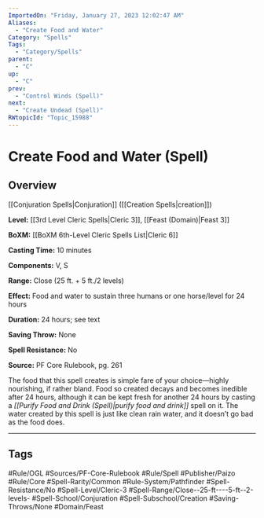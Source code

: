 ```yaml
---
ImportedOn: "Friday, January 27, 2023 12:02:47 AM"
Aliases:
  - "Create Food and Water"
Category: "Spells"
Tags:
  - "Category/Spells"
parent:
  - "C"
up:
  - "C"
prev:
  - "Control Winds (Spell)"
next:
  - "Create Undead (Spell)"
RWtopicId: "Topic_15988"
---
```

# Create Food and Water (Spell)
## Overview
[[Conjuration Spells|Conjuration]] ([[Creation Spells|creation]])

**Level:** [[3rd Level Cleric Spells|Cleric 3]], [[Feast (Domain)|Feast 3]]

**BoXM:** [[BoXM 6th-Level Cleric Spells List|Cleric 6]]

**Casting Time:** 10 minutes

**Components:** V, S

**Range:** Close (25 ft. + 5 ft./2 levels)

**Effect:** Food and water to sustain three humans or one horse/level for 24 hours

**Duration:** 24 hours; see text

**Saving Throw:** None

**Spell Resistance:** No

**Source:** PF Core Rulebook, pg. 261

The food that this spell creates is simple fare of your choice—highly nourishing, if rather bland. Food so created decays and becomes inedible after 24 hours, although it can be kept fresh for another 24 hours by casting a *[[Purify Food and Drink (Spell)|purify food and drink]]* spell on it. The water created by this spell is just like clean rain water, and it doesn’t go bad as the food does.


---
## Tags
#Rule/OGL #Sources/PF-Core-Rulebook #Rule/Spell #Publisher/Paizo #Rule/Core #Spell-Rarity/Common #Rule-System/Pathfinder #Spell-Resistance/No #Spell-Level/Cleric-3 #Spell-Range/Close--25-ft----5-ft--2-levels- #Spell-School/Conjuration #Spell-Subschool/Creation #Saving-Throws/None #Domain/Feast

